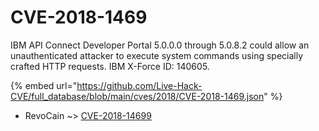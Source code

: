 # CVE-2018-1469

IBM API Connect Developer Portal 5.0.0.0 through 5.0.8.2 could allow an unauthenticated attacker to execute system commands using specially crafted HTTP requests. IBM X-Force ID: 140605.

{% embed url="https://github.com/Live-Hack-CVE/full_database/blob/main/cves/2018/CVE-2018-1469.json" %}


* RevoCain ~> [CVE-2018-14699](https://www.alice-snow.ru/2018/database/cve-2018-1469/cve-2018-14699-revocain)